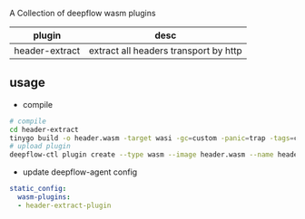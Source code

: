 A Collection of deepflow wasm plugins

| plugin | desc |
| --- | --- |
| header-extract | extract all headers transport by http |

## usage

- compile
```bash
# compile
cd header-extract
tinygo build -o header.wasm -target wasi -gc=custom -panic=trap -tags=custommalloc -scheduler=none -no-debug .
# upload plugin
deepflow-ctl plugin create --type wasm --image header.wasm --name header-extract-plugin
```

- update deepflow-agent config
```yaml
static_config:
  wasm-plugins:
  - header-extract-plugin
```